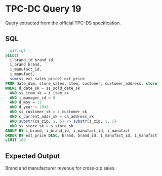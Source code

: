# TPC-DC Query 19

Query extracted from the official TPC-DS specification.

## SQL
```sql
--q19.sql--
SELECT
  i_brand_id brand_id,
  i_brand brand,
  i_manufact_id,
  i_manufact,
  sum(ss_ext_sales_price) ext_price
FROM date_dim, store_sales, item, customer, customer_address, store
WHERE d_date_sk = ss_sold_date_sk
  AND ss_item_sk = i_item_sk
  AND i_manager_id = 8
  AND d_moy = 11
  AND d_year = 1998
  AND ss_customer_sk = c_customer_sk
  AND c_current_addr_sk = ca_address_sk
  AND substr(ca_zip, 1, 5) <> substr(s_zip, 1, 5)
  AND ss_store_sk = s_store_sk
GROUP BY i_brand, i_brand_id, i_manufact_id, i_manufact
ORDER BY ext_price DESC, brand, brand_id, i_manufact_id, i_manufact
LIMIT 100
```

## Expected Output
Brand and manufacturer revenue for cross-zip sales.
